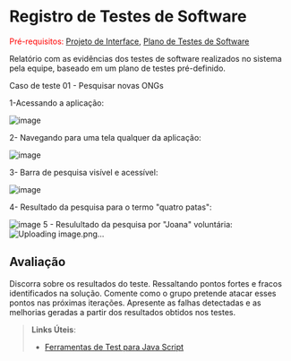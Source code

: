 # Registro de Testes de Software

<span style="color:red">Pré-requisitos: <a href="3-Projeto de Interface.md"> Projeto de Interface</a></span>, <a href="8-Plano de Testes de Software.md"> Plano de Testes de Software</a>

Relatório com as evidências dos testes de software realizados no sistema pela equipe, baseado em um plano de testes pré-definido.

Caso de teste 01 - Pesquisar novas ONGs

1-Acessando a aplicação:

![image](https://github.com/ICEI-PUC-Minas-PMV-ADS/pmv-ads-2023-1-e1-proj-web-t2-grupo-4-ongs-e-voluntariado/assets/19398297/135578b4-9b95-4d58-8456-9ecc44d42ac4)

2- Navegando para uma tela qualquer da aplicação:

![image](https://github.com/ICEI-PUC-Minas-PMV-ADS/pmv-ads-2023-1-e1-proj-web-t2-grupo-4-ongs-e-voluntariado/assets/19398297/f2ecc4b3-2c7d-4abc-a501-737eb41b93e3)

3- Barra de pesquisa visível e acessível:

![image](https://github.com/ICEI-PUC-Minas-PMV-ADS/pmv-ads-2023-1-e1-proj-web-t2-grupo-4-ongs-e-voluntariado/assets/19398297/750ff9ec-0a31-49ac-93fb-021e8ec513c6)

4- Resultado da pesquisa para o termo "quatro patas":

![image](https://github.com/ICEI-PUC-Minas-PMV-ADS/pmv-ads-2023-1-e1-proj-web-t2-grupo-4-ongs-e-voluntariado/assets/19398297/ef4975a5-a36f-4535-9a1e-a7e2f5aea12b)
5 - Resulultado da pesquisa por "Joana" voluntária:
![Uploading image.png…]()


## Avaliação

Discorra sobre os resultados do teste. Ressaltando pontos fortes e fracos identificados na solução. Comente como o grupo pretende atacar esses pontos nas próximas iterações. Apresente as falhas detectadas e as melhorias geradas a partir dos resultados obtidos nos testes.

> **Links Úteis**:
> - [Ferramentas de Test para Java Script](https://geekflare.com/javascript-unit-testing/)
